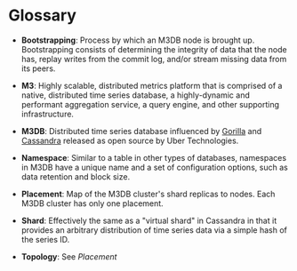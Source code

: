 # Glossary

- **Bootstrapping**: Process by which an M3DB node is brought up. Bootstrapping consists of determining the integrity of data that the node has, replay writes from the commit log, and/or stream missing data from its peers.

- **M3**: Highly scalable, distributed metrics platform that is comprised of a native, distributed time series database, a highly-dynamic and performant aggregation service, a query engine, and other supporting infrastructure.

- **M3DB**: Distributed time series database influenced by [Gorilla](http://www.vldb.org/pvldb/vol8/p1816-teller.pdf) and [Cassandra](http://cassandra.apache.org/) released as open source by Uber Technologies.

- **Namespace**: Similar to a table in other types of databases, namespaces in M3DB have a unique name and a set of configuration options, such as data retention and block size.

- **Placement**: Map of the M3DB cluster's shard replicas to nodes. Each M3DB cluster has only one placement.

- **Shard**: Effectively the same as a "virtual shard" in Cassandra in that it provides an arbitrary distribution of time series data via a simple hash of the series ID.

- **Topology**: See *Placement*
